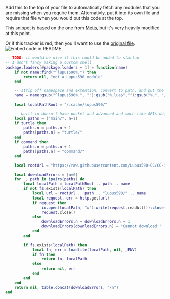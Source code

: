 Add this to the top of your file to automatically fetch any modules that you are missing when you require them.
Alternativly, put it into its own file and require that file when you would put this code at the top.

This snippet is based on the one from [Metis](https://metis.madefor.cc/), but it's very heavily modified at this point.

Or if this tracker is red, then you'll want to use the [original file](custom_require_package_loader.lua). ![Embed code in README](https://github.com/Lupus590-CC/CC-Survival-Programs/actions/workflows/Embed_code_in_README.yml/badge.svg)

```lua:custom_require_package_loader.lua
-- TODO: it would be nice if this could be added to startup
-- I don't fancy making a custom shell
package.loaders[#package.loaders + 1] = function(name)
    if not name:find("^lupus590%.") then
        return nil, "not a Lupus590 module"
    end

    -- strip off namespace and extention, convert to path, and put the extention back on
    name = name:gsub("^lupus590%.", ""):gsub("%.lua$",""):gsub("%.", "/")..".lua"

    local localPathRoot = "/.cache/lupus590/"

    -- built in doesn't have pocket and advanced and such like APIs do, if this changes then we just need to add the appropriate part here
    local paths = {"main/", n=1}
    if turtle then
        paths.n = paths.n + 1
        paths[paths.n] = "turtle/"
    end
    if command then
        paths.n = paths.n + 1
        paths[paths.n] = "command/"
    end

    local rootUrl = "https://raw.githubusercontent.com/Lupus590-CC/CC-Survival-Programs/master/assets/computercraft/lua/rom/modules/"

    local downloadErrors = {n=0}
    for _, path in ipairs(paths) do
        local localPath = localPathRoot .. path .. name
        if not fs.exists(localPath) then
            local url = rootUrl .. path .. "lupus590/" .. name
            local request, err = http.get(url)
            if request then
                io.open(localPath, "w"):write(request.readAll()):close()
                request.close()
            else
                downloadErrors.n = downloadErrors.n + 1
                downloadErrors[downloadErrors.n] = "Cannot download " .. url .. ": " .. err
            end
        end

        if fs.exists(localPath) then
            local fn, err = loadfile(localPath, nil, _ENV)
            if fn then
                return fn, localPath
            else
                return nil, err
            end
        end
    end
    return nil, table.concat(downloadErrors, "\n")
end

```
